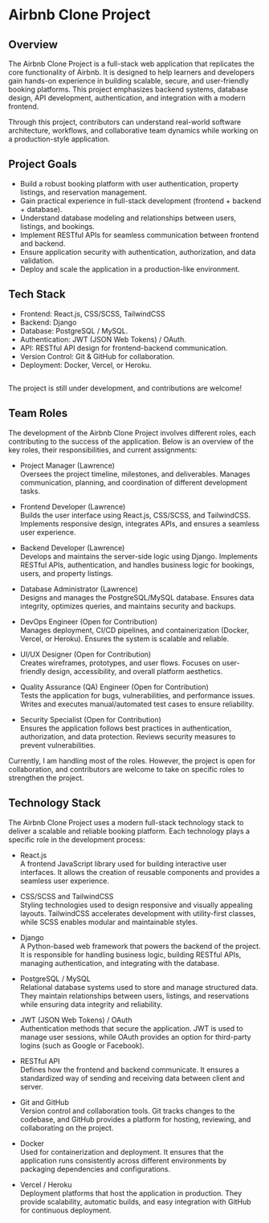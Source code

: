 # Airbnb Clone Project

## Overview
The Airbnb Clone Project is a full-stack web application that replicates the core functionality of Airbnb. It is designed to help learners and developers gain hands-on experience in building scalable, secure, and user-friendly booking platforms. This project emphasizes backend systems, database design, API development, authentication, and integration with a modern frontend.  

Through this project, contributors can understand real-world software architecture, workflows, and collaborative team dynamics while working on a production-style application.

## Project Goals
- Build a robust booking platform with user authentication, property listings, and reservation management.
- Gain practical experience in full-stack development (frontend + backend + database).
- Understand database modeling and relationships between users, listings, and bookings.
- Implement RESTful APIs for seamless communication between frontend and backend.
- Ensure application security with authentication, authorization, and data validation.
- Deploy and scale the application in a production-like environment.

## Tech Stack
- Frontend: React.js, CSS/SCSS, TailwindCSS
- Backend: Django
- Database: PostgreSQL / MySQL.
- Authentication: JWT (JSON Web Tokens) / OAuth.
- API: RESTful API design for frontend-backend communication.
- Version Control: Git & GitHub for collaboration.
- Deployment: Docker, Vercel, or Heroku.

##
The project is still under development, and contributions are welcome!

## Team Roles

The development of the Airbnb Clone Project involves different roles, each contributing to the success of the application. Below is an overview of the key roles, their responsibilities, and current assignments:

- Project Manager (Lawrence)  
Oversees the project timeline, milestones, and deliverables. Manages communication, planning, and coordination of different development tasks.

- Frontend Developer (Lawrence)  
Builds the user interface using React.js, CSS/SCSS, and TailwindCSS. Implements responsive design, integrates APIs, and ensures a seamless user experience.

- Backend Developer (Lawrence)  
Develops and maintains the server-side logic using Django. Implements RESTful APIs, authentication, and handles business logic for bookings, users, and property listings.

- Database Administrator (Lawrence)  
Designs and manages the PostgreSQL/MySQL database. Ensures data integrity, optimizes queries, and maintains security and backups.

- DevOps Engineer (Open for Contribution)  
Manages deployment, CI/CD pipelines, and containerization (Docker, Vercel, or Heroku). Ensures the system is scalable and reliable.

- UI/UX Designer (Open for Contribution)  
Creates wireframes, prototypes, and user flows. Focuses on user-friendly design, accessibility, and overall platform aesthetics.

- Quality Assurance (QA) Engineer (Open for Contribution)  
Tests the application for bugs, vulnerabilities, and performance issues. Writes and executes manual/automated test cases to ensure reliability.

- Security Specialist (Open for Contribution)  
Ensures the application follows best practices in authentication, authorization, and data protection. Reviews security measures to prevent vulnerabilities.

Currently, I am handling most of the roles. However, the project is open for collaboration, and contributors are welcome to take on specific roles to strengthen the project.

## Technology Stack

The Airbnb Clone Project uses a modern full-stack technology stack to deliver a scalable and reliable booking platform. Each technology plays a specific role in the development process:

- React.js  
A frontend JavaScript library used for building interactive user interfaces. It allows the creation of reusable components and provides a seamless user experience.

- CSS/SCSS and TailwindCSS  
Styling technologies used to design responsive and visually appealing layouts. TailwindCSS accelerates development with utility-first classes, while SCSS enables modular and maintainable styles.

- Django  
A Python-based web framework that powers the backend of the project. It is responsible for handling business logic, building RESTful APIs, managing authentication, and integrating with the database.

- PostgreSQL / MySQL  
Relational database systems used to store and manage structured data. They maintain relationships between users, listings, and reservations while ensuring data integrity and reliability.

- JWT (JSON Web Tokens) / OAuth  
Authentication methods that secure the application. JWT is used to manage user sessions, while OAuth provides an option for third-party logins (such as Google or Facebook).

- RESTful API  
Defines how the frontend and backend communicate. It ensures a standardized way of sending and receiving data between client and server.

- Git and GitHub  
Version control and collaboration tools. Git tracks changes to the codebase, and GitHub provides a platform for hosting, reviewing, and collaborating on the project.

- Docker  
Used for containerization and deployment. It ensures that the application runs consistently across different environments by packaging dependencies and configurations.

- Vercel / Heroku  
Deployment platforms that host the application in production. They provide scalability, automatic builds, and easy integration with GitHub for continuous deployment.
 
